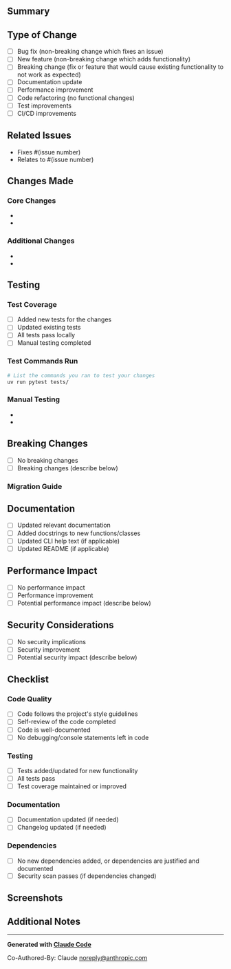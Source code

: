## Summary

<!-- Provide a brief description of the changes in this PR -->

## Type of Change

<!-- Mark the relevant option with an "x" -->

- [ ] Bug fix (non-breaking change which fixes an issue)
- [ ] New feature (non-breaking change which adds functionality)
- [ ] Breaking change (fix or feature that would cause existing functionality to not work as expected)
- [ ] Documentation update
- [ ] Performance improvement
- [ ] Code refactoring (no functional changes)
- [ ] Test improvements
- [ ] CI/CD improvements

## Related Issues

<!-- Link to related issues -->
- Fixes #(issue number)
- Relates to #(issue number)

## Changes Made

<!-- Provide a detailed description of the changes -->

### Core Changes

-
-

### Additional Changes

-
-

## Testing

<!-- Describe how you tested your changes -->

### Test Coverage

- [ ] Added new tests for the changes
- [ ] Updated existing tests
- [ ] All tests pass locally
- [ ] Manual testing completed

### Test Commands Run

```bash
# List the commands you ran to test your changes
uv run pytest tests/
```

### Manual Testing
<!-- Describe any manual testing performed -->
-
-

## Breaking Changes

<!-- If this PR introduces breaking changes, describe them here -->

- [ ] No breaking changes
- [ ] Breaking changes (describe below)

### Migration Guide
<!-- If there are breaking changes, provide a migration guide -->

## Documentation

<!-- Documentation changes -->

- [ ] Updated relevant documentation
- [ ] Added docstrings to new functions/classes
- [ ] Updated CLI help text (if applicable)
- [ ] Updated README (if applicable)

## Performance Impact

<!-- Describe any performance implications -->

- [ ] No performance impact
- [ ] Performance improvement
- [ ] Potential performance impact (describe below)

## Security Considerations

<!-- Security implications of the changes -->

- [ ] No security implications
- [ ] Security improvement
- [ ] Potential security impact (describe below)

## Checklist

<!-- Mark completed items with an "x" -->

### Code Quality

- [ ] Code follows the project's style guidelines
- [ ] Self-review of the code completed
- [ ] Code is well-documented
- [ ] No debugging/console statements left in code

### Testing

- [ ] Tests added/updated for new functionality
- [ ] All tests pass
- [ ] Test coverage maintained or improved

### Documentation

- [ ] Documentation updated (if needed)
- [ ] Changelog updated (if needed)

### Dependencies

- [ ] No new dependencies added, or dependencies are justified and documented
- [ ] Security scan passes (if dependencies changed)

## Screenshots

<!-- If applicable, add screenshots to help explain your changes -->

## Additional Notes

<!-- Any additional information for reviewers -->

---

<!--
Thank you for contributing to shard-markdown!
Please ensure all checkboxes are marked before requesting a review.
-->

**Generated with [Claude Code](https://claude.ai/code)**

Co-Authored-By: Claude <noreply@anthropic.com>
